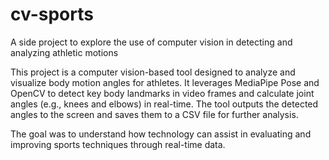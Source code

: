 # cv-sports
A side project to explore the use of computer vision in detecting and analyzing athletic motions


This project is a computer vision-based tool designed to analyze and visualize body motion angles for athletes. It leverages MediaPipe Pose and OpenCV to detect key body landmarks in video frames and calculate joint angles (e.g., knees and elbows) in real-time. The tool outputs the detected angles to the screen and saves them to a CSV file for further analysis.

The goal was to understand how technology can assist in evaluating and improving sports techniques through real-time data.

